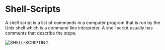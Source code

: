 # Shell-Scripts
A shell script is a list of commands in a computer program that is run by the Unix shell which is a command line interpreter. A shell script usually has comments that describe the steps.

![SHELL-SCRIPTING](https://user-images.githubusercontent.com/109382325/215564291-581754c3-8031-4e0d-92da-6735bf0e10bf.jpg)
